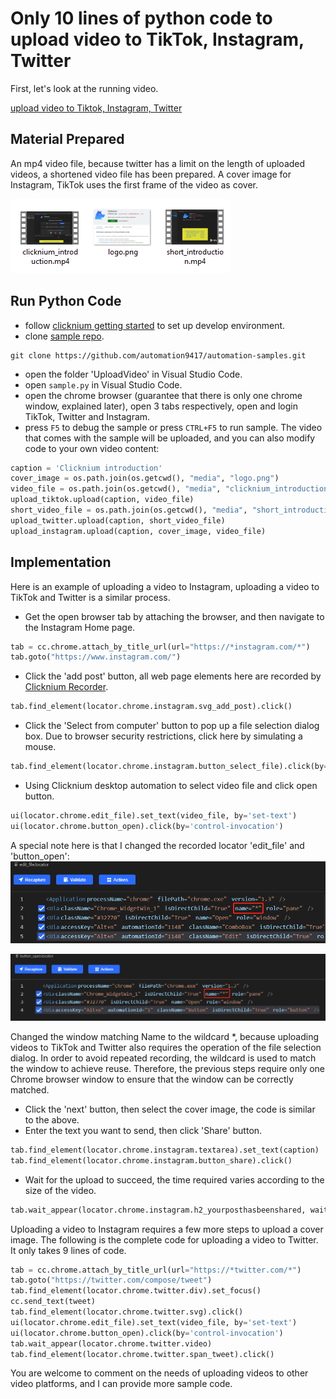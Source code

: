 # Only 10 lines of python code to upload video to TikTok, Instagram, Twitter

First, let's look at the running video.

[upload video to Tiktok, Instagram, Twitter](media/upload_video.mp4)

## Material Prepared
An mp4 video file, because twitter has a limit on the length of uploaded videos, a shortened video file has been prepared.
A cover image for Instagram, TikTok uses the first frame of the video as cover.

![media](img/media.png)

## Run Python Code
- follow [clicknium getting started](https://www.clicknium.com/documents/quickstart) to set up develop environment.
- clone [sample repo](https://github.com/automation9417/automation-samples).
```
git clone https://github.com/automation9417/automation-samples.git
```
- open the folder 'UploadVideo' in Visual Studio Code.
- open `sample.py` in Visual Studio Code.
- open the chrome browser (guarantee that there is only one chrome window, explained later), open 3 tabs respectively, open and login TikTok, Twitter and Instagram.
- press `F5` to debug the sample or press `CTRL+F5` to run sample.
The video that comes with the sample will be uploaded, and you can also modify code to your own video content:
```python
caption = 'Clicknium introduction'
cover_image = os.path.join(os.getcwd(), "media", "logo.png")
video_file = os.path.join(os.getcwd(), "media", "clicknium_introduction.mp4")
upload_tiktok.upload(caption, video_file)
short_video_file = os.path.join(os.getcwd(), "media", "short_introduction.mp4")
upload_twitter.upload(caption, short_video_file)
upload_instagram.upload(caption, cover_image, video_file)
```

## Implementation
Here is an example of uploading a video to Instagram, uploading a video to TikTok and Twitter is a similar process.

- Get the open browser tab by attaching the browser, and then navigate to the Instagram Home page.
```python
tab = cc.chrome.attach_by_title_url(url="https://*instagram.com/*")
tab.goto("https://www.instagram.com/")
```
- Click the 'add post' button, all web page elements here are recorded by [Clicknium Recorder](https://www.clicknium.com/documents/tutorial/recorder/quickstart).
```python
tab.find_element(locator.chrome.instagram.svg_add_post).click()
```
- Click the 'Select from computer' button to pop up a file selection dialog box. Due to browser security restrictions, click here by simulating a mouse.
```python
tab.find_element(locator.chrome.instagram.button_select_file).click(by='mouse-emulation')
```

- Using Clicknium desktop automation to select video file and click open button.
```python
ui(locator.chrome.edit_file).set_text(video_file, by='set-text')
ui(locator.chrome.button_open).click(by='control-invocation')
```
A special note here is that I changed the recorded locator 'edit_file' and 'button_open':
![file locator](img/file_locator.png)

![file2 locator](img/file_locator2.png)


Changed the window matching Name to the wildcard *, because uploading videos to TikTok and Twitter also requires the operation of the file selection dialog. In order to avoid repeated recording, the wildcard is used to match the window to achieve reuse. Therefore, the previous steps require only one Chrome browser window to ensure that the window can be correctly matched.

- Click the 'next' button, then select the cover image, the code is similar to the above.
- Enter the text you want to send, then click 'Share' button.
```python
tab.find_element(locator.chrome.instagram.textarea).set_text(caption)
tab.find_element(locator.chrome.instagram.button_share).click()
```
- Wait for the upload to succeed, the time required varies according to the size of the video.
```python
tab.wait_appear(locator.chrome.instagram.h2_yourposthasbeenshared, wait_timeout=120)
```

Uploading a video to Instagram requires a few more steps to upload a cover image. The following is the complete code for uploading a video to Twitter. It only takes 9 lines of code.

```python
tab = cc.chrome.attach_by_title_url(url="https://*twitter.com/*")
tab.goto("https://twitter.com/compose/tweet")
tab.find_element(locator.chrome.twitter.div).set_focus()
cc.send_text(tweet)
tab.find_element(locator.chrome.twitter.svg).click()
ui(locator.chrome.edit_file).set_text(video_file, by='set-text')
ui(locator.chrome.button_open).click(by='control-invocation')
tab.wait_appear(locator.chrome.twitter.video)
tab.find_element(locator.chrome.twitter.span_tweet).click()
```

You are welcome to comment on the needs of uploading videos to other video platforms, and I can provide more sample code.